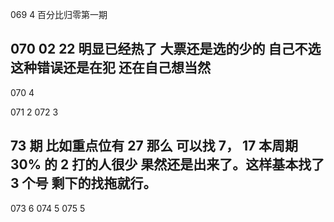 069 4 百分比归零第一期

## 070 02 22 明显已经热了 大票还是选的少的 自己不选 这种错误还是在犯 还在自己想当然

070 4

071 2
072 3

## 73 期 比如重点位有 27 那么 可以找 7， 17 本周期 30% 的 2 打的人很少 果然还是出来了。这样基本找了 3 个号 剩下的找拖就行。

073 6
074 5
075 5
